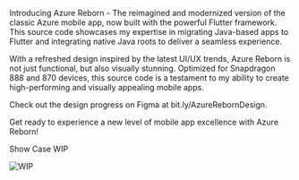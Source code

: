 Introducing Azure Reborn - The reimagined and modernized version of the classic Azure mobile app, now built with the powerful Flutter framework. This source code showcases my expertise in migrating Java-based apps to Flutter and integrating native Java roots to deliver a seamless experience.

With a refreshed design inspired by the latest UI/UX trends, Azure Reborn is not just functional, but also visually stunning. Optimized for Snapdragon 888 and 870 devices, this source code is a testament to my ability to create high-performing and visually appealing mobile apps. 

Check out the design progress on Figma at bit.ly/AzureRebornDesign. 

Get ready to experience a new level of mobile app excellence with Azure Reborn!

Show Case WIP

![WIP](https://media.giphy.com/media/S6jxr9JJIjtf1QFTVQ/giphy.gif)
